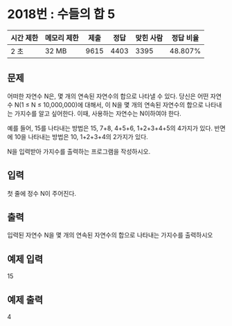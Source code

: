 # 2018번 : 수들의 합 5 
|시간 제한|메모리 제한|제출|정답|맞힌 사람|정답 비율|
|------|-------|---|---|----|----|
|2 초	|32 MB	|9615|	4403|	3395	|48.807%|

## 문제
어떠한 자연수 N은, 몇 개의 연속된 자연수의 합으로 나타낼 수 있다. 당신은 어떤 자연수 N(1 ≤ N ≤ 10,000,000)에 대해서, 이 N을 몇 개의 연속된 자연수의 합으로 나타내는 가지수를 알고 싶어한다. 이때, 사용하는 자연수는 N이하여야 한다.

예를 들어, 15를 나타내는 방법은 15, 7+8, 4+5+6, 1+2+3+4+5의 4가지가 있다. 반면에 10을 나타내는 방법은 10, 1+2+3+4의 2가지가 있다.

N을 입력받아 가지수를 출력하는 프로그램을 작성하시오.

## 입력
첫 줄에 정수 N이 주어진다.

## 출력
입력된 자연수 N을 몇 개의 연속된 자연수의 합으로 나타내는 가지수를 출력하시오

## 예제 입력 
15
## 예제 출력  
4
